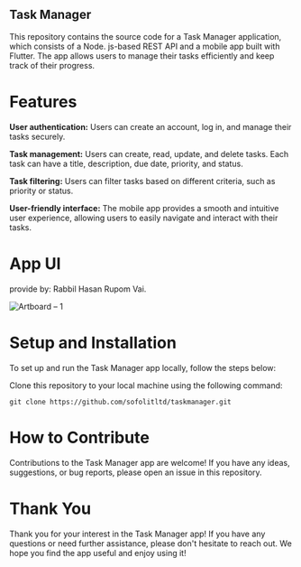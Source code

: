 ## Task Manager
This repository contains the source code for a Task Manager application, which consists of a Node. js-based REST API and a mobile app built with Flutter. The app allows users to manage their tasks efficiently and keep track of their progress.

# Features
**User authentication:** Users can create an account, log in, and manage their tasks securely. 

**Task management:** Users can create, read, update, and delete tasks. Each task can have a title, description, due date, priority, and status. 

**Task filtering:** Users can filter tasks based on different criteria, such as priority or status. 

**User-friendly interface:** The mobile app provides a smooth and intuitive user experience, allowing users to easily navigate and interact with their tasks.

# App UI 
provide by: Rabbil Hasan Rupom Vai.

![Artboard – 1](https://github.com/sofolitltd/taskmanager/assets/102704714/d47963b1-0aa9-4008-a776-03b62cffc87e)

# Setup and Installation
To set up and run the Task Manager app locally, follow the steps below:

Clone this repository to your local machine using the following command:
```
git clone https://github.com/sofolitltd/taskmanager.git
```

# How to Contribute
Contributions to the Task Manager app are welcome! If you have any ideas, suggestions, or bug reports, please open an issue in this repository.

# Thank You
Thank you for your interest in the Task Manager app! If you have any questions or need further assistance, please don't hesitate to reach out. We hope you find the app useful and enjoy using it!
